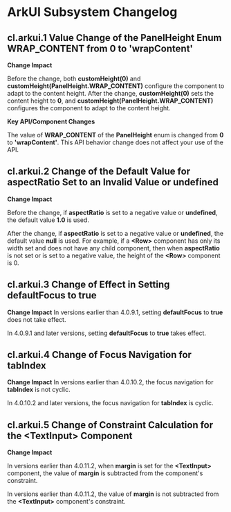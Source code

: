 # ArkUI Subsystem Changelog

## cl.arkui.1 Value Change of the PanelHeight Enum WRAP_CONTENT from 0 to 'wrapContent'

**Change Impact**

Before the change, both **customHeight(0)** and **customHeight(PanelHeight.WRAP_CONTENT)** configure the component to adapt to the content height.
After the change, **customHeight(0)** sets the content height to **0**, and **customHeight(PanelHeight.WRAP_CONTENT)** configures the component to adapt to the content height.

**Key API/Component Changes**

The value of **WRAP_CONTENT** of the **PanelHeight** enum is changed from **0** to **'wrapContent'**. This API behavior change does not affect your use of the API.

## cl.arkui.2 Change of the Default Value for aspectRatio Set to an Invalid Value or undefined

**Change Impact**

Before the change, if **aspectRatio** is set to a negative value or **undefined**, the default value **1.0** is used.

After the change, if **aspectRatio** is set to a negative value or **undefined**, the default value **null** is used. For example, if a **\<Row>** component has only its width set and does not have any child component, then when **aspectRatio** is not set or is set to a negative value, the height of the **\<Row>** component is 0.

## cl.arkui.3 Change of Effect in Setting defaultFocus to true

**Change Impact**
In versions earlier than 4.0.9.1, setting **defaultFocus** to **true** does not take effect.

In 4.0.9.1 and later versions, setting **defaultFocus** to **true** takes effect.

## cl.arkui.4 Change of Focus Navigation for tabIndex

**Change Impact**
In versions earlier than 4.0.10.2, the focus navigation for **tabIndex** is not cyclic.

In 4.0.10.2 and later versions, the focus navigation for **tabIndex** is cyclic.

## cl.arkui.5 Change of Constraint Calculation for the \<TextInput> Component

**Change Impact**

In versions earlier than 4.0.11.2, when **margin** is set for the **\<TextInput>** component, the value of **margin** is subtracted from the component's constraint.

In versions earlier than 4.0.11.2, the value of **margin** is not subtracted from the **\<TextInput>** component's constraint.
